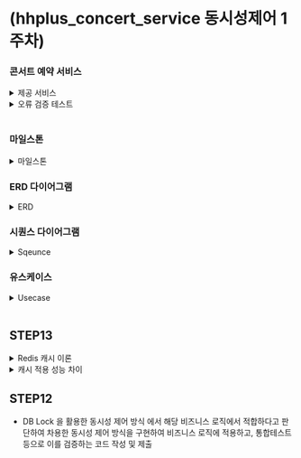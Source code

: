 # (hhplus_concert_service 동시성제어 1주차)
### 콘서트 예약 서비스
<details>
<summary>제공 서비스</summary>
  <li>1.예약 가능 콘서트 조회</li>
  <li>2.콘서트 날짜 및 좌석 조회</li>
  <li>3.콘서트 예약</li>
  <li>4.포인트 조회/충전/사용</li>
  <li>결제</li>
</details>

<details>
<summary>오류 검증 테스트</summary>
  <ul>
    <li>콘서트 조회</li>
      <ul>
        <li>1. 예약 가능 콘서트가 아닌 경우</li>
      </ul>
  </ul>

  <ul>
    <li>콘서트 예약</li>
    <ul>
      <li>1.이미 예약된 좌석일 경우</li>
      <li>2.예약 후 5분 내 결제를 완료하지 않은 경우</li>
    </ul>
  </ul>
  
  <ul>
    <li>포인트 조회/충전/사용</li>
      <ul>
        <li>1.충전 포인트가 0보다 작은경우</li>
      </ul>
  </ul>

  <ul>
    <li>결제</li>
      <ul>
        <li>1.포인트가 부족할 경우</li>
        <li>2.토큰이 없는 경우</li>
      </ul>
  </ul>
</details>

<br>

### 마일스톤
<details>
  <summary>마일스톤</summary>
  <li>
    <img width="1029" alt="마일스톤" src="https://github.com/user-attachments/assets/3f7307e9-0d13-4f24-a364-2af9366696de">

 </li>
</details>

### ERD 다이어그램
<details>
  <summary>ERD</summary>
  <li><img width="619" alt="ERD다이어그램" src="https://github.com/user-attachments/assets/f35f505c-b2f4-4f13-b970-baee44ee9f49"></li>
</details>

### 시퀀스 다이어그램
<details>
  <summary>Sqeunce</summary>
  <li><img width="521" alt="유스케이스 예시" src="https://github.com/user-attachments/assets/12258fb1-8da2-45b8-afbb-78de93634a0f">
</li>
</details>

### 유스케이스
<details>
  <summary>Usecase</summary>
  <li><img width="500" alt="유스케이스 다이어그램" src="https://github.com/user-attachments/assets/eaea2ac8-4eed-4792-b50e-73162d165d52"></li>
</details>

<br>

## STEP13
<details>
  <summary>Redis 캐시 이론</summary>
https://velog.io/@mabest123/Redis-Cache%EB%A5%BC-%EC%82%AC%EC%9A%A9%ED%95%B4%EB%B3%B4%EC%9E%90-
</details>

<details>
<summary>캐시 적용 성능 차이</summary>

#### 테스트 적용 PC
CPU: Razen7 3700u (4코어 8쓰레드)<br>
RAM: DDR4 2400 16GB<br>
OS: Windows 10 Professional<br>
  
#### 1. 예약 가능 콘서트 조회 API 캐싱 <br>
##### 적용이유 <br>
유저가 콘서트 예매를 위한 첫 단계로서 예약가능 콘서트를 read하는 기능으로 변화가 적을거라 생각하기에 캐싱을 걸었습니다.
##### 테스트 시나리오 <br>
Dummy Data: 1000개 <br>
1초 당 3000명의 API 요청을 30초 동안 부하
##### 테스트 결과 <br>
<img width="400" alt="concert_not_with_cache" src="https://github.com/user-attachments/assets/76b86a4b-8f9f-4188-9834-f1a2b4f5423b">
&emsp;
<img width="400" alt="concert_with_cache" src="https://github.com/user-attachments/assets/27137066-00e4-4655-a390-cc36244548e0"> <br>
왼- 캐시 미적용 / 오 - 캐시 적용

##### 결과 보고 <br>
캐시 미적용: 32.2초 / 42378건 완료 <br>
캐시 적용: 31.1초 / 54741건 완료 <br><br>

캐싱 적용으로 초 당 30%의 성능 향상을 확인 할 수 있었습니다 <br> 
또한 캐시 미적용의 경우 초 당 3000건이 넘어가면 fail을 하는 확률이 점점 늘어나는 반면에 <br>
캐시 적용의 경우 초 당 10000건 까지 안정적이 성능을 보여주었습니다.

#### 2. 예약 가능 콘서트 조회 API 캐싱 <br>
##### 적용이유 <br>
콘서트의 옵션을 read 하는 API로써 예약 가능 콘서트 API와 동등한 read를 합니다.
##### 테스트 시나리오 <br>
Dummy Data: 200개 <br>
1초 당 5000명의 API 요청을 30초 동안 부하
##### 테스트 결과 <br>
<img width="400" alt="concertItem_not_cache" src="https://github.com/user-attachments/assets/0e0b5252-da40-40db-a7e6-f7cc88978bc3">
&emsp;
<img width="400" alt="concertItem_with_cache" src="https://github.com/user-attachments/assets/ccf2033f-a5c8-4b3e-8d2a-da868bd0d87d"> <br>

왼- 캐시 미적용 / 오 - 캐시 적용

##### 결과 보고 <br>
캐시 미적용: 31.9초 / 60284건 완료 <br>
캐시 적용: 31.3초 / 94777건 완료 <br><br>

캐싱 적용으로 초 당 50%의 성능 향상을 확인 할 수 있었습니다 <br> 
또한 캐시 미적용의 경우 초 당 4000건이 넘어가면 fail을 하는 확률이 점점 늘어나는 반면에 <br>
캐시 적용의 경우 초 당 13000건 까지 안정적이 성능을 보여주었습니다.

</details>

## STEP12
- DB Lock 을 활용한 동시성 제어 방식 에서 해당 비즈니스 로직에서 적합하다고 판단하여 차용한 동시성 제어 방식을 구현하여 비즈니스 로직에 적용하고, 통합테스트 등으로 이를 검증하는 코드 작성 및 제출


